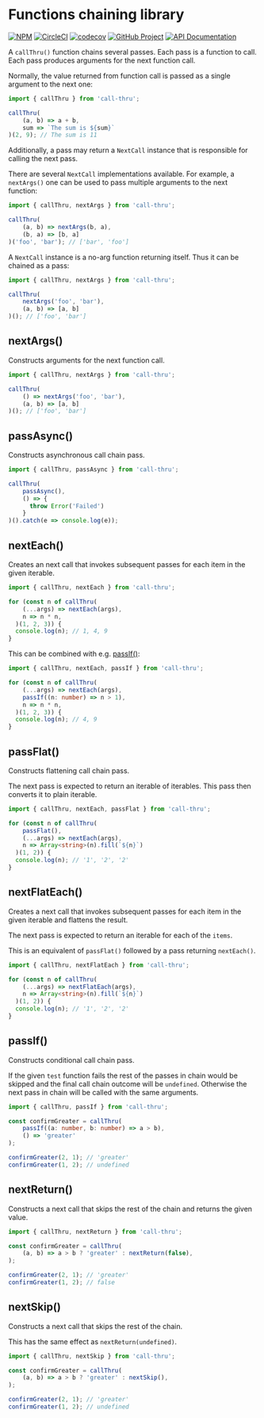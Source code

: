 Functions chaining library
==========================

[![NPM][npm-image]][npm-url]
[![CircleCI][ci-image]][ci-url]
[![codecov][codecov-image]][codecov-url]
[![GitHub Project][github-image]][github-url]
[![API Documentation][api-docs-image]][api-docs-url]

A `callThru()` function chains several passes. Each pass is a function to call. Each pass produces arguments for the
next function call.

Normally, the value returned from function call is passed as a single argument to the next one:

```typescript
import { callThru } from 'call-thru';

callThru(
    (a, b) => a + b,
    sum => `The sum is ${sum}`
)(2, 9); // The sum is 11
```

Additionally, a pass may return a `NextCall` instance that is responsible for calling the next pass.

There are several `NextCall` implementations available. For example, a `nextArgs()` one can be used to pass multiple
arguments to the next function:
```typescript
import { callThru, nextArgs } from 'call-thru';

callThru(
    (a, b) => nextArgs(b, a),
    (b, a) => [b, a]
)('foo', 'bar'); // ['bar', 'foo']
``` 

A `NextCall` instance is a no-arg function returning itself. Thus it can be chained as a pass:

```typescript
import { callThru, nextArgs } from 'call-thru';

callThru(
    nextArgs('foo', 'bar'),
    (a, b) => [a, b]
)(); // ['foo', 'bar']
```

[npm-image]: https://img.shields.io/npm/v/call-thru.svg?logo=npm
[npm-url]: https://www.npmjs.com/package/call-thru
[ci-image]: https://img.shields.io/circleci/build/github/surol/call-thru?logo=circleci
[ci-url]: https://circleci.com/gh/surol/call-thru
[codecov-image]: https://codecov.io/gh/surol/call-thru/branch/master/graph/badge.svg
[codecov-url]: https://codecov.io/gh/surol/call-thru
[github-image]: https://img.shields.io/static/v1?logo=github&label=GitHub&message=project&color=informational
[github-url]: https://github.com/surol/call-thru
[api-docs-image]: https://img.shields.io/static/v1?logo=typescript&label=API&message=docs&color=informational
[api-docs-url]: https://surol.github.io/call-thru/


nextArgs()
----------

Constructs arguments for the next function call.

```typescript
import { callThru, nextArgs } from 'call-thru';

callThru(
    () => nextArgs('foo', 'bar'),
    (a, b) => [a, b]
)(); // ['foo', 'bar']
```


passAsync()
-----------

Constructs asynchronous call chain pass.

```typescript
import { callThru, passAsync } from 'call-thru';

callThru(
    passAsync(),
    () => {
      throw Error('Failed')
    }
)().catch(e => console.log(e));
```


nextEach()
----------

Creates an next call that invokes subsequent passes for each item in the given iterable.

```typescript
import { callThru, nextEach } from 'call-thru';

for (const n of callThru(
    (...args) => nextEach(args),
    n => n * n,
  )(1, 2, 3)) {
  console.log(n); // 1, 4, 9
}
```

This can be combined with e.g. [passIf()]:

```typescript
import { callThru, nextEach, passIf } from 'call-thru';

for (const n of callThru(
    (...args) => nextEach(args),
    passIf((n: number) => n > 1),
    n => n * n,
  )(1, 2, 3)) {
  console.log(n); // 4, 9
}
```


passFlat()
----------

Constructs flattening call chain pass.

The next pass is expected to return an iterable of iterables. This pass then converts it to plain iterable.

```typescript
import { callThru, nextEach, passFlat } from 'call-thru';

for (const n of callThru(
    passFlat(),
    (...args) => nextEach(args),
    n => Array<string>(n).fill(`${n}`)
  )(1, 2)) {
  console.log(n); // '1', '2', '2'
}
```


nextFlatEach()
--------------

Creates a next call that invokes subsequent passes for each item in the given iterable and flattens the result.

The next pass is expected to return an iterable for each of the `items`.

This is an equivalent of `passFlat()` followed by a pass returning `nextEach()`.

```typescript
import { callThru, nextFlatEach } from 'call-thru';

for (const n of callThru(
    (...args) => nextFlatEach(args),
    n => Array<string>(n).fill(`${n}`)
  )(1, 2)) {
  console.log(n); // '1', '2', '2'
}
```

passIf()
--------

[passIf()]: #passif

Constructs conditional call chain pass.

If the given `test` function fails the rest of the passes in chain would be skipped and the final call chain outcome
will be `undefined`. Otherwise the next pass in chain will be called with the same arguments.

```typescript
import { callThru, passIf } from 'call-thru';

const confirmGreater = callThru(
    passIf((a: number, b: number) => a > b),
    () => 'greater'
);

confirmGreater(2, 1); // 'greater'
confirmGreater(1, 2); // undefined
```


nextReturn()
------------

Constructs a next call that skips the rest of the chain and returns the given value.

```typescript
import { callThru, nextReturn } from 'call-thru';

const confirmGreater = callThru(
    (a, b) => a > b ? 'greater' : nextReturn(false),
);

confirmGreater(2, 1); // 'greater'
confirmGreater(1, 2); // false
```


nextSkip()
----------

Constructs a next call that skips the rest of the chain.

This has the same effect as `nextReturn(undefined)`.

```typescript
import { callThru, nextSkip } from 'call-thru';

const confirmGreater = callThru(
    (a, b) => a > b ? 'greater' : nextSkip(),
);

confirmGreater(2, 1); // 'greater'
confirmGreater(1, 2); // undefined
```
